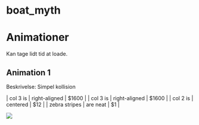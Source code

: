 # boat_myth



# Animationer
Kan tage lidt tid at loade.

## Animation 1
Beskrivelse: Simpel kollision

| col 3 is      | right-aligned | $1600 |
| col 3 is      | right-aligned | $1600 |
| col 2 is      | centered      |   $12 |
| zebra stripes | are neat      |    $1 |



![](article/figures/aniC1.gif)
